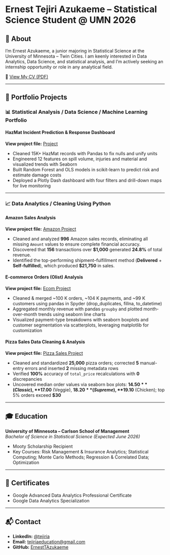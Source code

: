 # Ernest Tejiri Azukaeme – Statistical Science Student @ UMN 2026

## 📄 About  
I’m Ernest Azukaeme, a junior majoring in Statistical Science at the University of Minnesota – Twin Cities. I am keenly interested in Data Analytics, Data Science, and statistical analysis, and I’m actively seeking an internship opportunity or role in any analytical field.

📄 [View My CV (PDF)](https://drive.google.com/file/d/1yS9oHR19bmviosDYPcw9IfwgT-YUXeZ_/view?usp=sharing)  

---

## 📂 Portfolio Projects

### 📊 Statistical Analysis / Data Science / Machine Learning Portfolio  

#### HazMat Incident Prediction & Response Dashboard  
**View project file:** [Project](https://github.com/ErnestTAzukaeme/hazmat-dashboard)  
- Cleaned 15K+ HazMat records with Pandas to fix nulls and unify units  
- Engineered 12 features on spill volume, injuries and material and visualized trends with Seaborn  
- Built Random Forest and OLS models in scikit-learn to predict risk and estimate damage costs  
- Deployed a Plotly Dash dashboard with four filters and drill-down maps for live monitoring  

---

### 📈 Data Analytics / Cleaning Using Python

#### Amazon Sales Analysis  
**View project file:** [Amazon Project](https://github.com/ErnestTAzukaeme/ErnestTA/tree/91ec21100cb5c8f5121bb304c63a9d05bbdb09d4/Amazon%20Sales)  
- Cleaned and analyzed **996** Amazon sales records, eliminating all missing `Amount` values to ensure complete financial accuracy.  
- Discovered that **156** transactions over **$1,000** generated **24.8%** of total revenue.  
- Identified the top-performing shipment–fulfillment method (**Delivered** + **Self-fulfilled**), which produced **$21,750** in sales.

#### E-commerce Orders (Olist) Analysis  
**View project file:** [Ecom Project](https://github.com/ErnestTAzukaeme/ErnestTA/tree/main/Ecommerce%20Orders%20Project)  
- Cleaned & merged ~100 K orders, ~104 K payments, and ~99 K customers using pandas in Spyder (drop_duplicates, fillna, to_datetime)  
- Aggregated monthly revenue with pandas `groupby` and plotted month-over-month trends using seaborn line charts  
- Visualized payment-type breakdowns with seaborn boxplots and customer segmentation via scatterplots, leveraging matplotlib for customization

#### Pizza Sales Data Cleaning & Analysis  
**View project file:** [Pizza Sales Project](https://github.com/ErnestTAzukaeme/ErnestTA/tree/1f79dcedc6ad7ed30ea1172e69493ade71820ccd/Pizza%20Sales)  
- Cleaned and standardized **25,000** pizza orders; corrected **5** manual-entry errors and inserted **2** missing metadata rows  
- Verified **100%** accuracy of `total_price` recalculations with **0** discrepancies  
- Uncovered median order values via seaborn box plots: **$14.50** (Classic), **$17.00** (Veggie), **$18.20** (Supreme), **$19.10** (Chicken); top 5% orders exceed **$30**

---

## 🎓 Education  
**University of Minnesota – Carlson School of Management**  
_Bachelor of Science in Statistical Science (Expected June 2026)_  
- Mooty Scholarship Recipient  
- Key Courses: Risk Management & Insurance Analytics; Statistical Computing; Monte Carlo Methods; Regression & Correlated Data; Optimization

---

## 📜 Certificates  
- Google Advanced Data Analytics Professional Certificate  
- Google Data Analytics Specialization  

---

## 📬 Contact  
- **LinkedIn:** [@tejiria](https://www.linkedin.com/in/tejiria)  
- **Email:** tejiriaeducation@gmail.com  
- **GitHub:** [ErnestTAzukaeme](https://github.com/ErnestTAzukaeme)  








